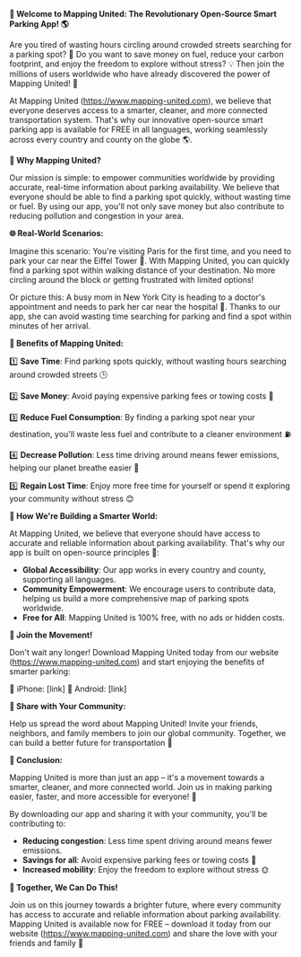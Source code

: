 **🚀 Welcome to Mapping United: The Revolutionary Open-Source Smart Parking App! 🌎**

Are you tired of wasting hours circling around crowded streets searching for a parking spot? 🤯 Do you want to save money on fuel, reduce your carbon footprint, and enjoy the freedom to explore without stress? 💡 Then join the millions of users worldwide who have already discovered the power of Mapping United! 🌟

At Mapping United (https://www.mapping-united.com), we believe that everyone deserves access to a smarter, cleaner, and more connected transportation system. That's why our innovative open-source smart parking app is available for FREE in all languages, working seamlessly across every country and county on the globe 🌎.

**👥 Why Mapping United?**

Our mission is simple: to empower communities worldwide by providing accurate, real-time information about parking availability. We believe that everyone should be able to find a parking spot quickly, without wasting time or fuel. By using our app, you'll not only save money but also contribute to reducing pollution and congestion in your area.

**🌐 Real-World Scenarios:**

Imagine this scenario: You're visiting Paris for the first time, and you need to park your car near the Eiffel Tower 🗼️. With Mapping United, you can quickly find a parking spot within walking distance of your destination. No more circling around the block or getting frustrated with limited options!

Or picture this: A busy mom in New York City is heading to a doctor's appointment and needs to park her car near the hospital 🏥. Thanks to our app, she can avoid wasting time searching for parking and find a spot within minutes of her arrival.

**💚 Benefits of Mapping United:**

1️⃣ **Save Time**: Find parking spots quickly, without wasting hours searching around crowded streets 🕒

2️⃣ **Save Money**: Avoid paying expensive parking fees or towing costs 💸

3️⃣ **Reduce Fuel Consumption**: By finding a parking spot near your destination, you'll waste less fuel and contribute to a cleaner environment ⛽️

4️⃣ **Decrease Pollution**: Less time driving around means fewer emissions, helping our planet breathe easier 🌿

5️⃣ **Regain Lost Time**: Enjoy more free time for yourself or spend it exploring your community without stress 😊

**🌟 How We're Building a Smarter World:**

At Mapping United, we believe that everyone should have access to accurate and reliable information about parking availability. That's why our app is built on open-source principles 🤝:

* **Global Accessibility**: Our app works in every country and county, supporting all languages.
* **Community Empowerment**: We encourage users to contribute data, helping us build a more comprehensive map of parking spots worldwide.
* **Free for All**: Mapping United is 100% free, with no ads or hidden costs.

**🚀 Join the Movement!**

Don't wait any longer! Download Mapping United today from our website (https://www.mapping-united.com) and start enjoying the benefits of smarter parking:

📲 iPhone: [link]
📱 Android: [link]

**👫 Share with Your Community:**

Help us spread the word about Mapping United! Invite your friends, neighbors, and family members to join our global community. Together, we can build a better future for transportation 🌟

**💬 Conclusion:**

Mapping United is more than just an app – it's a movement towards a smarter, cleaner, and more connected world. Join us in making parking easier, faster, and more accessible for everyone! 💖

By downloading our app and sharing it with your community, you'll be contributing to:

* **Reducing congestion**: Less time spent driving around means fewer emissions.
* **Savings for all**: Avoid expensive parking fees or towing costs 🤑
* **Increased mobility**: Enjoy the freedom to explore without stress 🌞

**💪 Together, We Can Do This!**

Join us on this journey towards a brighter future, where every community has access to accurate and reliable information about parking availability. Mapping United is available now for FREE – download it today from our website (https://www.mapping-united.com) and share the love with your friends and family 🤩